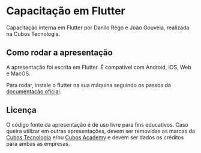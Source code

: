 # Capacitação em Flutter

Capacitação interna em Flutter por Danilo Rêgo e João Gouveia, realizada na Cubos Tecnologia.

## Como rodar a apresentação

A apresentação foi escrita em Flutter. É compatível com Android, iOS, Web e MacOS.

Para rodar, instale o flutter na sua máquina seguindo os passos da [documentação oficial](https://flutter.dev/docs/get-started/install).

## Licença

O código fonte da apresentação é de uso livre para fins educativos. Caso queira utilizar em outras apresentações, devem ser removidas as marcas da [Cubos Tecnologia](https://cubos.io) e/ou [Cubos Academy](https://cubos.academy) e devem ser dados os créditos para ambas as empresas.